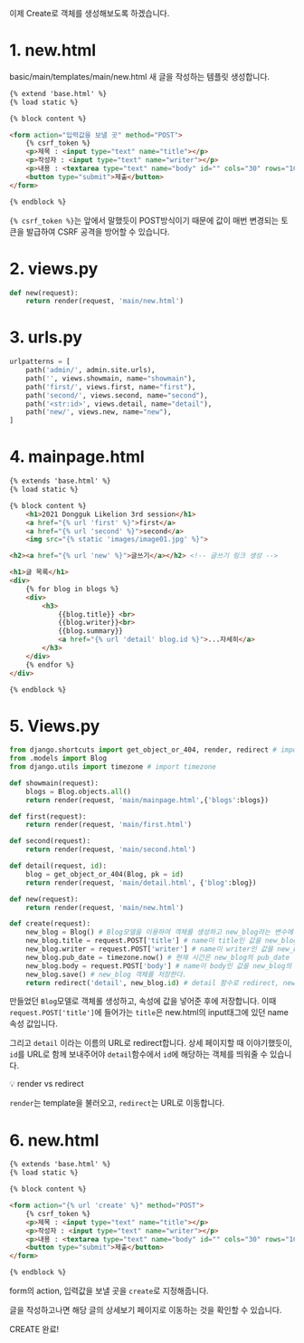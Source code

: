 이제 Create로 객체를 생성해보도록 하겠습니다.

# 1. new.html
basic/main/templates/main/new.html
새 글을 작성하는 템플릿 생성합니다.
```html
{% extend 'base.html' %}
{% load static %}

{% block content %}

<form action="입력값을 보낼 곳" method="POST">
    {% csrf_token %}
    <p>제목 : <input type="text" name="title"></p>
    <p>작성자 : <input type="text" name="writer"></p>
    <p>내용 : <textarea type="text" name="body" id="" cols="30" rows="10"></textarea></p>
    <button type="submit">제출</button>
</form>

{% endblock %}
```
`{% csrf_token %}`는 앞에서 말했듯이 POST방식이기 때문에 값이 매번 변경되는 토큰을 발급하여 CSRF 공격을 방어할 수 있습니다.

# 2. views.py
```python
def new(request):
    return render(request, 'main/new.html')
```
# 3. urls.py
```python
urlpatterns = [
    path('admin/', admin.site.urls),
    path('', views.showmain, name="showmain"),
    path('first/', views.first, name="first"),
    path('second/', views.second, name="second"),
    path('<str:id>', views.detail, name="detail"),
    path('new/', views.new, name="new"),
]
```

# 4. mainpage.html

```html
{% extends 'base.html' %}
{% load static %}

{% block content %}
    <h1>2021 Dongguk Likelion 3rd session</h1>
    <a href="{% url 'first' %}">first</a>
    <a href="{% url 'second' %}">second</a>
    <img src="{% static 'images/image01.jpg' %}">

<h2><a href="{% url 'new' %}">글쓰기</a></h2> <!-- 글쓰기 링크 생성 -->

<h1>글 목록</h1>
<div>
    {% for blog in blogs %}
    <div>
        <h3>
            {{blog.title}} <br>
            {{blog.writer}}<br>
            {{blog.summary}}
            <a href="{% url 'detail' blog.id %}">...자세히</a>
        </h3>
    </div>
    {% endfor %}
</div>

{% endblock %}
```

# 5. Views.py
```python
from django.shortcuts import get_object_or_404, render, redirect # import redirect
from .models import Blog
from django.utils import timezone # import timezone

def showmain(request):
    blogs = Blog.objects.all()
    return render(request, 'main/mainpage.html',{'blogs':blogs})

def first(request):
    return render(request, 'main/first.html')

def second(request):
    return render(request, 'main/second.html')

def detail(request, id):
    blog = get_object_or_404(Blog, pk = id)
    return render(request, 'main/detail.html', {'blog':blog})

def new(request):
    return render(request, 'main/new.html')

def create(request):
    new_blog = Blog() # Blog모델을 이용하여 객체를 생성하고 new_blog라는 변수에 담는다.
    new_blog.title = request.POST['title'] # name이 title인 값을 new_blog의 writer 속성에 담는다.
    new_blog.writer = request.POST['writer'] # name이 writer인 값을 new_blog의 writer 속성에 담는다.
    new_blog.pub_date = timezone.now() # 현재 시간은 new_blog의 pub_date 속성에 담는다.
    new_blog.body = request.POST['body'] # name이 body인 값을 new_blog의 body 속성에 담는다.
    new_blog.save() # new_blog 객체를 저장한다.
    return redirect('detail', new_blog.id) # detail 함수로 redirect, new_blog의 id값도 함께 넘겨준다.
```
만들었던 `Blog`모델로 객체롤 생성하고, 속성에 값을 넣어준 후에 저장합니다. 이때 `request.POST['title']`에 들어가는 `title`은 new.html의 input태그에 있던 name 속성 값입니다.

그리고 `detail` 이라는 이름의 URL로 redirect합니다. 상세 페이지할 때 이야기했듯이, `id`를 URL로 함께 보내주어야 `detail`함수에서 `id`에 해당하는 객체를 띄워줄 수 있습니다.

💡 render vs redirect

`render`는 template을 불러오고, `redirect`는 URL로 이동합니다.

# 6. new.html
```html
{% extends 'base.html' %}
{% load static %}

{% block content %}

<form action="{% url 'create' %}" method="POST">
    {% csrf_token %}
    <p>제목 : <input type="text" name="title"></p>
    <p>작성자 : <input type="text" name="writer"></p>
    <p>내용 : <textarea type="text" name="body" id="" cols="30" rows="10"></textarea></p>
    <button type="submit">제출</button>
</form>

{% endblock %}
```
form의 action, 입력값을 보낼 곳을 `create`로 지정해줍니다.


글을 작성하고나면 해당 글의 상세보기 페이지로 이동하는 것을 확인할 수 있습니다.

CREATE 완료!